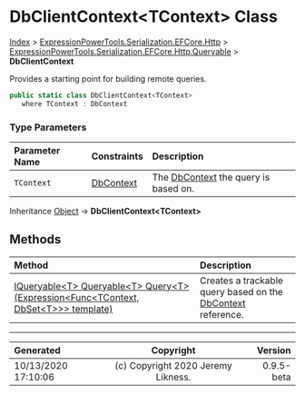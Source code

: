 ﻿# DbClientContext&lt;TContext> Class

[Index](../index.md) > [ExpressionPowerTools.Serialization.EFCore.Http](ExpressionPowerTools.Serialization.EFCore.Http.a.md) > [ExpressionPowerTools.Serialization.EFCore.Http.Queryable](ExpressionPowerTools.Serialization.EFCore.Http.Queryable.n.md) > **DbClientContext<TContext>**

Provides a starting point for building remote queries.

```csharp
public static class DbClientContext<TContext>
   where TContext : DbContext
```

### Type Parameters

| Parameter Name | Constraints | Description |
| :-- | :-- | :-- |
| `TContext` | [DbContext](https://docs.microsoft.com/dotnet/api/microsoft.entityframeworkcore.dbcontext) | The [DbContext](https://docs.microsoft.com/dotnet/api/microsoft.entityframeworkcore.dbcontext) the query is based on. |

Inheritance [Object](https://docs.microsoft.com/dotnet/api/system.object) → **DbClientContext&lt;TContext>**

## Methods

| Method | Description |
| :-- | :-- |
| [IQueryable&lt;T> Queryable&lt;T> Query&lt;T>(Expression&lt;Func&lt;TContext, DbSet&lt;T>>> template)](ExpressionPowerTools.Serialization.EFCore.Http.Queryable.DbClientContext`1.Query.m.md) | Creates a trackable query based on the [DbContext](https://docs.microsoft.com/dotnet/api/microsoft.entityframeworkcore.dbcontext) reference. |

---

| Generated | Copyright | Version |
| :-- | :-: | --: |
| 10/13/2020 17:10:06 | (c) Copyright 2020 Jeremy Likness. | 0.9.5-beta |

